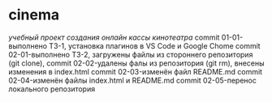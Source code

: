 # cinema
*учебный проект создания онлайн кассы кинотеатра*
commit 01-01-выполнено ТЗ-1, установка плагинов в VS Code  и  Google Chome
commit 02-01-выполнено ТЗ-2, загружены файлы из стороннего репозитория (git clone), 
commit 02-02-удалены фалы из репозитория (git rm), внесены изменения в index.html
commit 02-03-изменён файл README.md
commit 02-04-изменён файлы index.html и README.md
commit 02-05-перенос локального репозитория